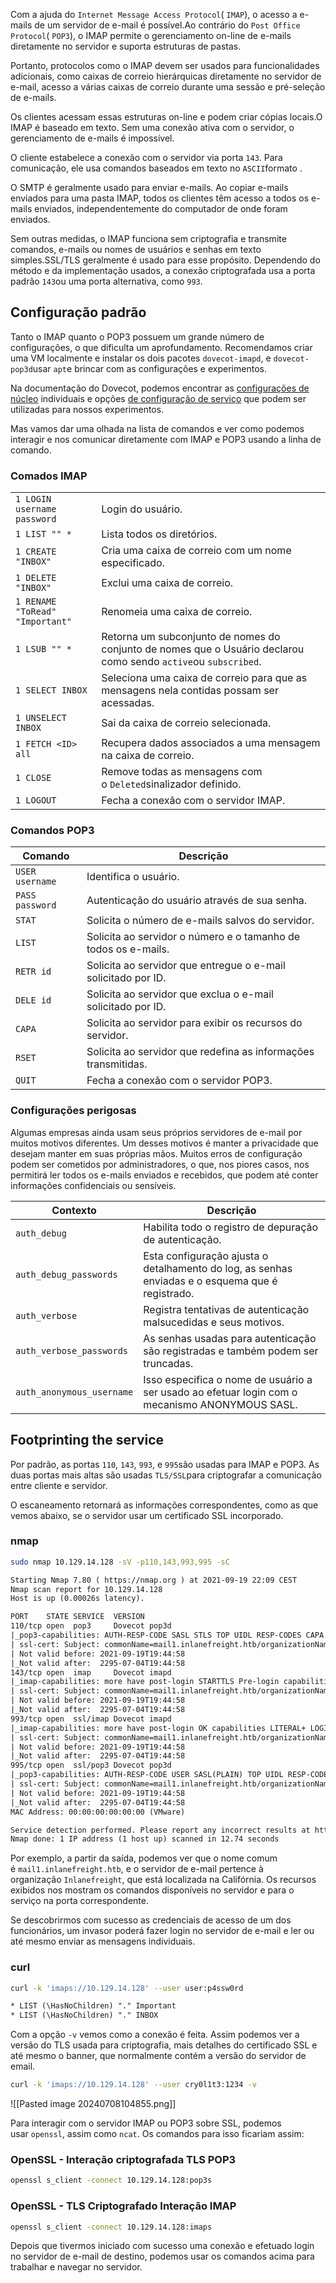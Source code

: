 Com a ajuda do `Internet Message Access Protocol`( `IMAP`), o acesso a e-mails de um servidor de e-mail é possível.Ao contrário do `Post Office Protocol`( `POP3`), o IMAP permite o gerenciamento on-line de e-mails diretamente no servidor e suporta estruturas de pastas.

Portanto, protocolos como o IMAP devem ser usados ​​para funcionalidades adicionais, como caixas de correio hierárquicas diretamente no servidor de e-mail, acesso a várias caixas de correio durante uma sessão e pré-seleção de e-mails.

Os clientes acessam essas estruturas on-line e podem criar cópias locais.O IMAP é baseado em texto. Sem uma conexão ativa com o servidor, o gerenciamento de e-mails é impossível.

O cliente estabelece a conexão com o servidor via porta `143`. Para comunicação, ele usa comandos baseados em texto no `ASCII`formato .

O SMTP é geralmente usado para enviar e-mails. Ao copiar e-mails enviados para uma pasta IMAP, todos os clientes têm acesso a todos os e-mails enviados, independentemente do computador de onde foram enviados.

Sem outras medidas, o IMAP funciona sem criptografia e transmite comandos, e-mails ou nomes de usuários e senhas em texto simples.SSL/TLS geralmente é usado para esse propósito. Dependendo do método e da implementação usados, a conexão criptografada usa a porta padrão `143`ou uma porta alternativa, como `993`.

## Configuração padrão

Tanto o IMAP quanto o POP3 possuem um grande número de configurações, o que dificulta um aprofundamento. Recomendamos criar uma VM localmente e instalar os dois pacotes `dovecot-imapd`, e `dovecot-pop3d`usar `apt`e brincar com as configurações e experimentos.

Na documentação do Dovecot, podemos encontrar as [configurações de núcleo](https://doc.dovecot.org/settings/core/) individuais e opções [de configuração de serviço](https://doc.dovecot.org/configuration_manual/service_configuration/) que podem ser utilizadas para nossos experimentos.

Mas vamos dar uma olhada na lista de comandos e ver como podemos interagir e nos comunicar diretamente com IMAP e POP3 usando a linha de comando.

### Comados IMAP

|                                 |                                                                                                                 |
| ------------------------------- | --------------------------------------------------------------------------------------------------------------- |
| `1 LOGIN username password`     | Login do usuário.                                                                                               |
| `1 LIST "" *`                   | Lista todos os diretórios.                                                                                      |
| `1 CREATE "INBOX"`              | Cria uma caixa de correio com um nome especificado.                                                             |
| `1 DELETE "INBOX"`              | Exclui uma caixa de correio.                                                                                    |
| `1 RENAME "ToRead" "Important"` | Renomeia uma caixa de correio.                                                                                  |
| `1 LSUB "" *`                   | Retorna um subconjunto de nomes do conjunto de nomes que o Usuário declarou como sendo `active`ou `subscribed`. |
| `1 SELECT INBOX`                | Seleciona uma caixa de correio para que as mensagens nela contidas possam ser acessadas.                        |
| `1 UNSELECT INBOX`              | Sai da caixa de correio selecionada.                                                                            |
| `1 FETCH <ID> all`              | Recupera dados associados a uma mensagem na caixa de correio.                                                   |
| `1 CLOSE`                       | Remove todas as mensagens com o `Deleted`sinalizador definido.                                                  |
| `1 LOGOUT`                      | Fecha a conexão com o servidor IMAP.                                                                            |

### Comandos POP3

| **Comando**     | **Descrição**                                                  |
| --------------- | -------------------------------------------------------------- |
| `USER username` | Identifica o usuário.                                          |
| `PASS password` | Autenticação do usuário através de sua senha.                  |
| `STAT`          | Solicita o número de e-mails salvos do servidor.               |
| `LIST`          | Solicita ao servidor o número e o tamanho de todos os e-mails. |
| `RETR id`       | Solicita ao servidor que entregue o e-mail solicitado por ID.  |
| `DELE id`       | Solicita ao servidor que exclua o e-mail solicitado por ID.    |
| `CAPA`          | Solicita ao servidor para exibir os recursos do servidor.      |
| `RSET`          | Solicita ao servidor que redefina as informações transmitidas. |
| `QUIT`          | Fecha a conexão com o servidor POP3.                           |

### Configurações perigosas

Algumas empresas ainda usam seus próprios servidores de e-mail por muitos motivos diferentes. Um desses motivos é manter a privacidade que desejam manter em suas próprias mãos. Muitos erros de configuração podem ser cometidos por administradores, o que, nos piores casos, nos permitirá ler todos os e-mails enviados e recebidos, que podem até conter informações confidenciais ou sensíveis.

| **Contexto**              | **Descrição**                                                                                    |
| ------------------------- | ------------------------------------------------------------------------------------------------ |
| `auth_debug`              | Habilita todo o registro de depuração de autenticação.                                           |
| `auth_debug_passwords`    | Esta configuração ajusta o detalhamento do log, as senhas enviadas e o esquema que é registrado. |
| `auth_verbose`            | Registra tentativas de autenticação malsucedidas e seus motivos.                                 |
| `auth_verbose_passwords`  | As senhas usadas para autenticação são registradas e também podem ser truncadas.                 |
| `auth_anonymous_username` | Isso especifica o nome de usuário a ser usado ao efetuar login com o mecanismo ANONYMOUS SASL.   |

## Footprinting the service

Por padrão, as portas `110`, `143`, `993`, e `995`são usadas para IMAP e POP3. As duas portas mais altas são usadas `TLS/SSL`para criptografar a comunicação entre cliente e servidor.

O escaneamento retornará as informações correspondentes, como as que vemos abaixo, se o servidor usar um certificado SSL incorporado.

### nmap

```bash
sudo nmap 10.129.14.128 -sV -p110,143,993,995 -sC
```

```txt
Starting Nmap 7.80 ( https://nmap.org ) at 2021-09-19 22:09 CEST
Nmap scan report for 10.129.14.128
Host is up (0.00026s latency).

PORT    STATE SERVICE  VERSION
110/tcp open  pop3     Dovecot pop3d
|_pop3-capabilities: AUTH-RESP-CODE SASL STLS TOP UIDL RESP-CODES CAPA PIPELINING
| ssl-cert: Subject: commonName=mail1.inlanefreight.htb/organizationName=Inlanefreight/stateOrProvinceName=California/countryName=US
| Not valid before: 2021-09-19T19:44:58
|_Not valid after:  2295-07-04T19:44:58
143/tcp open  imap     Dovecot imapd
|_imap-capabilities: more have post-login STARTTLS Pre-login capabilities LITERAL+ LOGIN-REFERRALS OK LOGINDISABLEDA0001 SASL-IR ENABLE listed IDLE ID IMAP4rev1
| ssl-cert: Subject: commonName=mail1.inlanefreight.htb/organizationName=Inlanefreight/stateOrProvinceName=California/countryName=US
| Not valid before: 2021-09-19T19:44:58
|_Not valid after:  2295-07-04T19:44:58
993/tcp open  ssl/imap Dovecot imapd
|_imap-capabilities: more have post-login OK capabilities LITERAL+ LOGIN-REFERRALS Pre-login AUTH=PLAINA0001 SASL-IR ENABLE listed IDLE ID IMAP4rev1
| ssl-cert: Subject: commonName=mail1.inlanefreight.htb/organizationName=Inlanefreight/stateOrProvinceName=California/countryName=US
| Not valid before: 2021-09-19T19:44:58
|_Not valid after:  2295-07-04T19:44:58
995/tcp open  ssl/pop3 Dovecot pop3d
|_pop3-capabilities: AUTH-RESP-CODE USER SASL(PLAIN) TOP UIDL RESP-CODES CAPA PIPELINING
| ssl-cert: Subject: commonName=mail1.inlanefreight.htb/organizationName=Inlanefreight/stateOrProvinceName=California/countryName=US
| Not valid before: 2021-09-19T19:44:58
|_Not valid after:  2295-07-04T19:44:58
MAC Address: 00:00:00:00:00:00 (VMware)

Service detection performed. Please report any incorrect results at https://nmap.org/submit/ .
Nmap done: 1 IP address (1 host up) scanned in 12.74 seconds
```


Por exemplo, a partir da saída, podemos ver que o nome comum é `mail1.inlanefreight.htb`, e o servidor de e-mail pertence à organização `Inlanefreight`, que está localizada na Califórnia. Os recursos exibidos nos mostram os comandos disponíveis no servidor e para o serviço na porta correspondente.


Se descobrirmos com sucesso as credenciais de acesso de um dos funcionários, um invasor poderá fazer login no servidor de e-mail e ler ou até mesmo enviar as mensagens individuais.

### curl

```bash
curl -k 'imaps://10.129.14.128' --user user:p4ssw0rd
```

```txt
* LIST (\HasNoChildren) "." Important
* LIST (\HasNoChildren) "." INBOX
```

Com a opção `-v` vemos como a conexão é feita. Assim podemos ver a versão do TLS usada para criptografia, mais detalhes do certificado SSL e até mesmo o banner, que normalmente contém a versão do servidor de email.

```bash
curl -k 'imaps://10.129.14.128' --user cry0l1t3:1234 -v
```
![[Pasted image 20240708104855.png]]

Para interagir com o servidor IMAP ou POP3 sobre SSL, podemos usar `openssl`, assim como `ncat`. Os comandos para isso ficariam assim:

### OpenSSL - Interação criptografada TLS POP3

```bash
openssl s_client -connect 10.129.14.128:pop3s
```

### OpenSSL - TLS Criptografado Interação IMAP

```bash
openssl s_client -connect 10.129.14.128:imaps
```

Depois que tivermos iniciado com sucesso uma conexão e efetuado login no servidor de e-mail de destino, podemos usar os comandos acima para trabalhar e navegar no servidor.




























































































































































































































